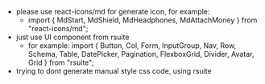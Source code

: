 - please use react-icons/md for generate icon, for example:
    - import { MdStart, MdShield, MdHeadphones, MdAttachMoney } from "react-icons/md";
- just use UI component from rsuite
    - for example: import { Button, Col, Form, InputGroup, Nav, Row, Schema, Table, DatePicker, Pagination, FlexboxGrid, Divider, Avatar, Grid  } from "rsuite";
- trying to dont generate manual style css code, using rsuite